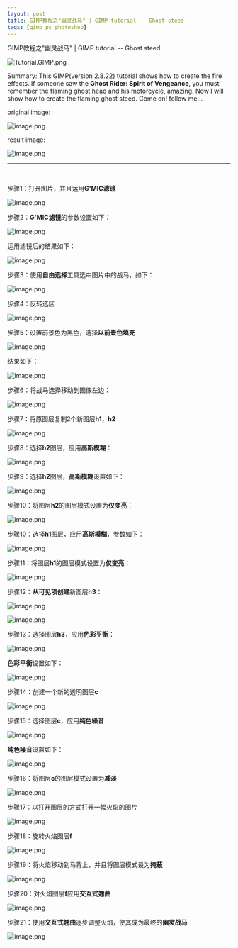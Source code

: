 ```yaml
---
layout: post
title: GIMP教程之"幽灵战马" | GIMP tutorial -- Ghost steed
tags: [gimp ps photoshop]
---
```


GIMP教程之"幽灵战马" | GIMP tutorial -- Ghost steed

![Tutorial.GIMP.png](https://res.cloudinary.com/hpiynhbhq/image/upload/v1511486986/feaponrcwwtwu0vmiizt.png)

Summary: This GIMP(version 2.8.22) tutorial shows how to create the fire effects. 
If someone saw the **Ghost Rider: Spirit of Vengeance**, you must remember the flaming ghost head and his motorcycle, amazing. Now I will show how to create the flaming ghost steed. Come on! follow me...

original image:

![image.png](https://res.cloudinary.com/hpiynhbhq/image/upload/v1513836715/jq2rrpa894jvgm1zr0qm.png)

result image:

![image.png](https://res.cloudinary.com/hpiynhbhq/image/upload/v1513836757/fpgsroiykolj5nqxtxvk.png)

---
</br>

步骤1：打开图片，并且运用**G'MIC滤镜**

![image.png](https://res.cloudinary.com/hpiynhbhq/image/upload/v1513854475/pkyajggcufcav3ipw4pw.png)

步骤2：**G'MIC滤镜**的参数设置如下：

![image.png](https://res.cloudinary.com/hpiynhbhq/image/upload/v1513854616/bqzhweyi6f6lutzphbtp.png)

运用滤镜后的结果如下：

![image.png](https://res.cloudinary.com/hpiynhbhq/image/upload/v1513854682/nvtpif1heavfckm8nf2s.png)

步骤3：使用**自由选择**工具选中图片中的战马，如下：

![image.png](https://res.cloudinary.com/hpiynhbhq/image/upload/v1513854991/kh2fm8wgtpa6lqfihvlg.png)

步骤4：反转选区

![image.png](https://res.cloudinary.com/hpiynhbhq/image/upload/v1513855103/hw4r5k8ivfjdjbay85wa.png)

步骤5：设置前景色为黑色，选择**以前景色填充**

![image.png](https://res.cloudinary.com/hpiynhbhq/image/upload/v1513855166/kz9yz9yymdtrizg6x4ny.png)

结果如下：

![image.png](https://res.cloudinary.com/hpiynhbhq/image/upload/v1513855361/jr5tcd89j78i99bavro4.png)

步骤6：将战马选择移动到图像左边：

![image.png](https://res.cloudinary.com/hpiynhbhq/image/upload/v1513855496/cf1jpaxhafrmbju5cpe5.png)

步骤7：将原图层复制2个新图层**h1**，**h2**

![image.png](https://res.cloudinary.com/hpiynhbhq/image/upload/v1513857097/sfw92wfi4epjza9muwa5.png)

步骤8：选择**h2**图层，应用**高斯模糊**：

![image.png](https://res.cloudinary.com/hpiynhbhq/image/upload/v1513857419/wjivaadr3ol3l6yaorya.png)

步骤9：选择**h2**图层，**高斯模糊**设置如下：

![image.png](https://res.cloudinary.com/hpiynhbhq/image/upload/v1513857467/arycqdfmrse4riz7wcls.png)

步骤10：将图层**h2**的图层模式设置为**仅变亮**：

![image.png](https://res.cloudinary.com/hpiynhbhq/image/upload/v1513857588/r6hu6ebswpm2ybglzsdz.png)

步骤10：选择**h1**图层，应用**高斯模糊**，参数如下：

![image.png](https://res.cloudinary.com/hpiynhbhq/image/upload/v1513857669/nclzxwvqlwygnkdovmy6.png)

步骤11：将图层**h1**的图层模式设置为**仅变亮**：

![image.png](https://res.cloudinary.com/hpiynhbhq/image/upload/v1513857716/dg6wibxhvepcj0mibpfm.png)

步骤12：**从可见项创建**新图层**h3**：

![image.png](https://res.cloudinary.com/hpiynhbhq/image/upload/v1513857831/jfzkbvvb9jpflyjq9zum.png)

![image.png](https://res.cloudinary.com/hpiynhbhq/image/upload/v1513857882/uzhvo221dyyo5ddggjpg.png)

步骤13：选择图层**h3**，应用**色彩平衡**：

![image.png](https://res.cloudinary.com/hpiynhbhq/image/upload/v1513858007/a7d6pom9he1rxrbdcxyr.png)

**色彩平衡**设置如下：

![image.png](https://res.cloudinary.com/hpiynhbhq/image/upload/v1513858047/mmnfbuydwoodcm0ykxxr.png)

步骤14：创建一个新的透明图层**c**

![image.png](https://res.cloudinary.com/hpiynhbhq/image/upload/v1513858193/exscxhlyfdeahpiboyul.png)

步骤15：选择图层**c**，应用**纯色噪音**

![image.png](https://res.cloudinary.com/hpiynhbhq/image/upload/v1513858349/esnn0l7q9m3v9pol1nl1.png)

**纯色噪音**设置如下：

![image.png](https://res.cloudinary.com/hpiynhbhq/image/upload/v1513858518/rxuh6uerbfqiv4p3bygc.png)

步骤16：将图层**c**的图层模式设置为**减淡**

![image.png](https://res.cloudinary.com/hpiynhbhq/image/upload/v1513858640/ozrr4mfjthkxc2kvvr8v.png)

步骤17：以打开图层的方式打开一幅火焰的图片

![image.png](https://res.cloudinary.com/hpiynhbhq/image/upload/v1513859026/qv9h2lgft9bhrglyy1dm.png)

步骤18：旋转火焰图层**f**

![image.png](https://res.cloudinary.com/hpiynhbhq/image/upload/v1513859095/ep4a8slgxdlkuv6jomce.png)

步骤19：将火焰移动到马背上，并且将图层模式设为**掩蔽**

![image.png](https://res.cloudinary.com/hpiynhbhq/image/upload/v1513859184/zkwdtmoxtci1eyqmt3bw.png)

步骤20：对火焰图层**f**应用**交互式翘曲**

![image.png](https://res.cloudinary.com/hpiynhbhq/image/upload/v1513861051/kydk66t6wyvbxkksey0n.png)

步骤21：使用**交互式翘曲**逐步调整火焰，使其成为最终的**幽灵战马**

![image.png](https://res.cloudinary.com/hpiynhbhq/image/upload/v1513836757/fpgsroiykolj5nqxtxvk.png)
